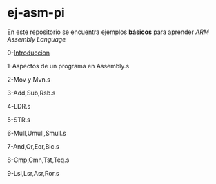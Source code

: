 # ej-asm-pi
En este repositorio se encuentra ejemplos **básicos** para aprender *ARM Assembly Language* 

0-[Introduccion](https://github.com/mativironi/ej-asm-pi/blob/master/0-Introduccion.s)

1-Aspectos de un programa en Assembly.s

2-Mov y Mvn.s

3-Add,Sub,Rsb.s

4-LDR.s

5-STR.s

6-Mull,Umull,Smull.s

7-And,Or,Eor,Bic.s

8-Cmp,Cmn,Tst,Teq.s

9-Lsl,Lsr,Asr,Ror.s
